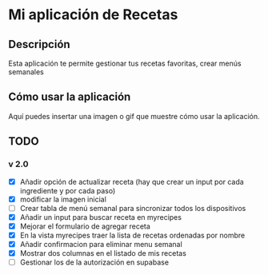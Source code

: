 # Mi aplicación de Recetas

## Descripción

Esta aplicación te permite gestionar tus recetas favoritas, crear menús semanales

## Cómo usar la aplicación

Aquí puedes insertar una imagen o gif que muestre cómo usar la aplicación.

## TODO

### v 2.0

- [x] Añadir opción de actualizar receta (hay que crear un input por cada ingrediente y por cada paso)
- [x] modificar la imagen inicial
- [ ] Crear tabla de menú semanal para sincronizar todos los dispositivos
- [x] Añadir un input para buscar receta en myrecipes
- [x] Mejorar el formulario de agregar receta
- [x] En la vista myrecipes traer la lista de recetas ordenadas por nombre
- [x] Añadir confirmacion para eliminar menu semanal
- [x] Mostrar dos columnas en el listado de mis recetas
- [ ] Gestionar los de la autorización en supabase
